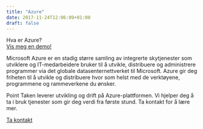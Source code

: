 ```yaml
---
title: "Azure"
date: 2017-11-24T12:06:09+01:00
draft: false
---
```


<div class="splash  w-azure">
<div class="splash-wrapper">
    <div class="splash-img">
    </div>
    <div class="splash-slogan">
    Hva er Azure?
    </div>
    <div class="splash-btn">
        <a href="../contact">Vis meg en demo!</a>
    </div>    
    </div>
</div>
<div class="ad-about">
    <div class="ad-about-text">
    <p>
Microsoft Azure er en stadig større samling av integrerte skytjenester som utviklere og IT-medarbeidere bruker til å utvikle, distribuere og administrere programmer via det globale datasenternettverket til Microsoft. Azure gir deg friheten til å utvikle og distribuere hvor som helst med de verktøyene, programmene og rammeverkene du ønsker.
</p>
<p>
Point Taken leverer utvikling og drift på Azure-plattformen. Vi hjelper deg å ta i bruk tjenester som gir deg verdi fra første stund.
Ta kontakt for å lære mer.
</p>
    <div class="splash-btn">
        <a href="../contact">Ta kontakt</a>
    </div>   
    </div>
                   
</div>


